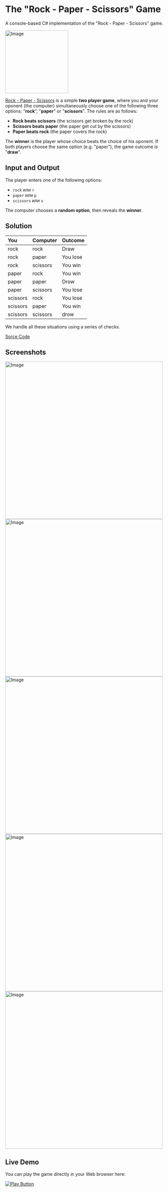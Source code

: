 # The "Rock - Paper - Scissors" Game
A console-based C# implementation of the "Rock - Paper - Scissors" game.

<img alt="Image" width="200px" src="https://upload.wikimedia.org/wikipedia/commons/6/67/Rock-paper-scissors.svg" />

[Rock - Paper - Scissors](https://en.wikipedia.org/wiki/Rock_paper_scissors) is a simple **two player game**, where you and your oponent (the computer) simultaneously choose one of the following three options: "**rock**", "**paper**" or "**scissors**". The rules are as follows:

- **Rock beats scissors** (the scissors get broken by the rock)
- **Scissors beats paper** (the paper get cut by the scissors)
- **Paper beats rock** (the paper covers the rock)

The **winner** is the player whose choice beats the choice of his oponent. If both players choose the same option (e.g. "paper"), the game outcome is "**draw**".

## Input and Output

The player enters one of the following options:
- `rock` или `r`
- `paper` или `p`
- `scissors` или `s`

The computer chooses a **random option**, then reveals the **winner**.

## Solution

| You       | Computer | Outcome |
| :-------- | :------- | :------  |
|  rock     | rock     | Draw     |
|  rock     | paper    | You lose |
|  rock     | scissors | You win  |
|  paper    | rock     | You win  |
|  paper    | paper    | Drow     |
|  paper    | scissors | You lose |
|  scissors | rock     | You lose |
|  scissors | paper    | You win  |
|  scissors | scissors | drow     |

We handle all these situations using a series of checks.

[Sorce Code](RockPaperScissors.cs)

## Screenshots

<img alt="Image" width="500px" src="https://user-images.githubusercontent.com/1689586/167416642-2b055cf0-e26f-4c19-98d9-851e071f80dc.png" />

<img alt="Image" width="500px" src="https://user-images.githubusercontent.com/1689586/167416225-ea1b623f-3ca5-41eb-8871-54cbb9b7784e.png" />

<img alt="Image" width="500px" src="https://user-images.githubusercontent.com/1689586/167416733-3b1c1bac-db50-4b89-9e5d-2d7f778ffc2d.png" />

<img alt="Image" width="500px" src="https://user-images.githubusercontent.com/1689586/167416928-e86bcc6a-97c0-41df-8b24-2009509f253c.png" />

<img alt="Image" width="500px" src="https://user-images.githubusercontent.com/1689586/167417031-f47473e8-a0cf-4f0b-bc92-18d717a29305.png" />

## Live Demo

You can play the game directly in your Web browser here:

[<img alt="Play Button" src="https://user-images.githubusercontent.com/85368212/168423743-4cfdf3ef-124e-49f0-b92e-3bb3a267eaba.png" />](https://replit.com/@PetarPaunov/Rock-Paper-Scissors-Game#Main.cs)



